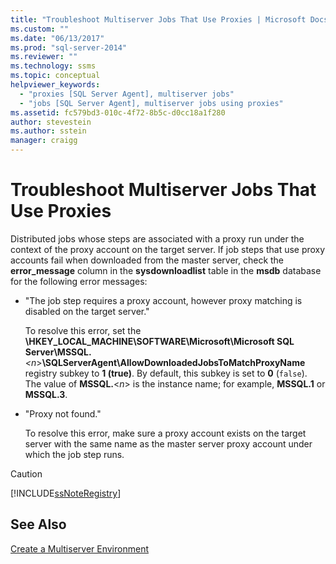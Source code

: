 ```yaml
---
title: "Troubleshoot Multiserver Jobs That Use Proxies | Microsoft Docs"
ms.custom: ""
ms.date: "06/13/2017"
ms.prod: "sql-server-2014"
ms.reviewer: ""
ms.technology: ssms
ms.topic: conceptual
helpviewer_keywords: 
  - "proxies [SQL Server Agent], multiserver jobs"
  - "jobs [SQL Server Agent], multiserver jobs using proxies"
ms.assetid: fc579bd3-010c-4f72-8b5c-d0cc18a1f280
author: stevestein
ms.author: sstein
manager: craigg
---
```

# Troubleshoot Multiserver Jobs That Use Proxies
  Distributed jobs whose steps are associated with a proxy run under the context of the proxy account on the target server. If job steps that use proxy accounts fail when downloaded from the master server, check the **error_message** column in the **sysdownloadlist** table in the **msdb** database for the following error messages:  
  
-   "The job step requires a proxy account, however proxy matching is disabled on the target server."  
  
     To resolve this error, set the **\HKEY_LOCAL_MACHINE\SOFTWARE\Microsoft\Microsoft SQL Server\MSSQL.**_\<n_>**\SQLServerAgent\AllowDownloadedJobsToMatchProxyName** registry subkey to **1 (true)**. By default, this subkey is set to **0** (`false`). The value of **MSSQL.**\<*n*> is the instance name; for example, **MSSQL.1** or **MSSQL.3**.  
  
-   "Proxy not found."  
  
     To resolve this error, make sure a proxy account exists on the target server with the same name as the master server proxy account under which the job step runs.  
  
> [!CAUTION]  
>  [!INCLUDE[ssNoteRegistry](../../includes/ssnoteregistry-md.md)]  
  
## See Also  
 [Create a Multiserver Environment](create-a-multiserver-environment.md)  
  
  
